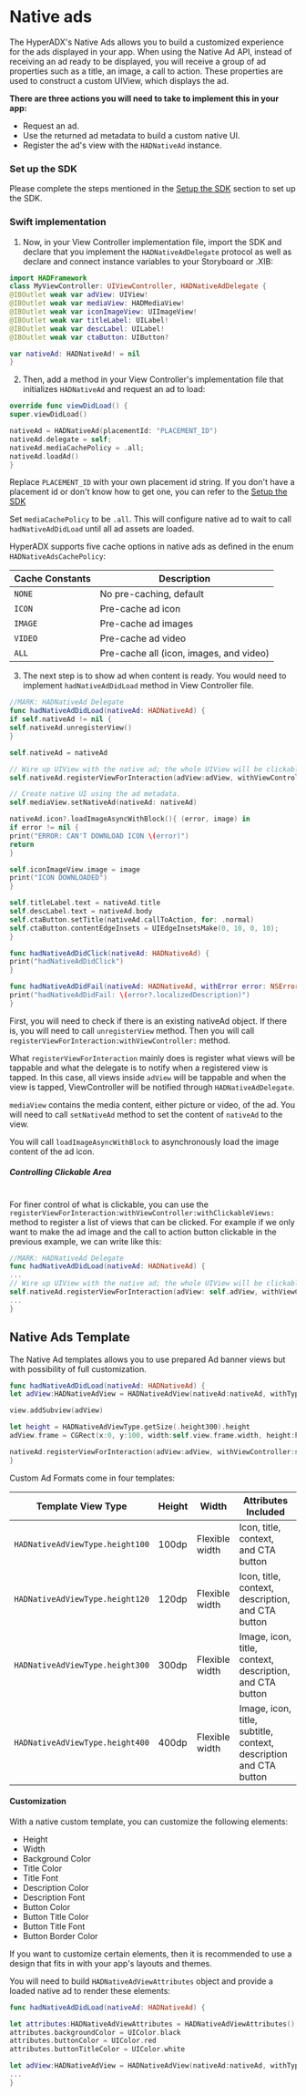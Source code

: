 # Native ads

The HyperADX's Native Ads allows you to build a customized experience for the ads displayed in your app. When using the Native Ad API, instead of receiving an ad ready to be displayed, you will receive a group of ad properties such as a title, an image, a call to action. These properties are used to construct a custom UIView, which displays the ad.

**There are three actions you will need to take to implement this in your app:**

* Request an ad.
* Use the returned ad metadata to build a custom native UI.
* Register the ad's view with the `HADNativeAd` instance.

### Set up the SDK

Please complete the steps mentioned in the [Setup the SDK](../README.md#getting-started) section to set up the SDK.

### Swift implementation

1. Now, in your View Controller implementation file, import the SDK and declare that you implement the `HADNativeAdDelegate` protocol as well as declare and connect instance variables to your Storyboard or .XIB:

```swift
import HADFramework
class MyViewController: UIViewController, HADNativeAdDelegate {
@IBOutlet weak var adView: UIView!
@IBOutlet weak var mediaView: HADMediaView!
@IBOutlet weak var iconImageView: UIImageView!
@IBOutlet weak var titleLabel: UILabel!
@IBOutlet weak var descLabel: UILabel!
@IBOutlet weak var ctaButton: UIButton?

var nativeAd: HADNativeAd! = nil
}
```

2. Then, add a method in your View Controller's implementation file that initializes `HADNativeAd` and request an ad to load:

```swift
override func viewDidLoad() {
super.viewDidLoad()

nativeAd = HADNativeAd(placementId: "PLACEMENT_ID")
nativeAd.delegate = self;
nativeAd.mediaCachePolicy = .all;
nativeAd.loadAd()
}
```

Replace `PLACEMENT_ID` with your own placement id string. If you don't have a placement id or don't know how to get one, you can refer to the [Setup the SDK](../README.md#set-up-the-sdk)

Set `mediaCachePolicy` to be `.all`. This will configure native ad to wait to call `hadNativeAdDidLoad` until all ad assets are loaded. 

HyperADX supports five cache options in native ads as defined in the enum `HADNativeAdsCachePolicy`:

Cache Constants | Description
--------- | -----------
`NONE` | No pre-caching, default
`ICON` | Pre-cache ad icon
`IMAGE` | Pre-cache ad images
`VIDEO` | Pre-cache ad video
`ALL` | Pre-cache all (icon, images, and video)


3. The next step is to show ad when content is ready. You would need to implement `hadNativeAdDidLoad` method in View Controller file.

```swift
//MARK: HADNativeAd Delegate
func hadNativeAdDidLoad(nativeAd: HADNativeAd) {
if self.nativeAd != nil {
self.nativeAd.unregisterView()
}

self.nativeAd = nativeAd

// Wire up UIView with the native ad; the whole UIView will be clickable.
self.nativeAd.registerViewForInteraction(adView:adView, withViewController:self)

// Create native UI using the ad metadata.
self.mediaView.setNativeAd(nativeAd: nativeAd)

nativeAd.icon?.loadImageAsyncWithBlock(){ (error, image) in
if error != nil {
print("ERROR: CAN'T DOWNLOAD ICON \(error)")
return
}

self.iconImageView.image = image
print("ICON DOWNLOADED")
}

self.titleLabel.text = nativeAd.title
self.descLabel.text = nativeAd.body
self.ctaButton.setTitle(nativeAd.callToAction, for: .normal)
self.ctaButton.contentEdgeInsets = UIEdgeInsetsMake(0, 10, 0, 10);
}

func hadNativeAdDidClick(nativeAd: HADNativeAd) {
print("hadNativeAdDidClick")
}

func hadNativeAdDidFail(nativeAd: HADNativeAd, withError error: NSError?) {
print("hadNativeAdDidFail: \(error?.localizedDescription)")
}

```

First, you will need to check if there is an existing nativeAd object. If there is, you will need to call `unregisterView` method. Then you will call  `registerViewForInteraction:withViewController:` method. 

What `registerViewForInteraction` mainly does is register what views will be tappable and what the delegate is to notify when a registered view is tapped. In this case, all views inside `adView` will be tappable and when the view is tapped, ViewController will be notified through `HADNativeAdDelegate`. 

`mediaView` contains the media content, either picture or video, of the ad. You will need to call `setNativeAd` method to set the content of `nativeAd` to the view. 

You will call `loadImageAsyncWithBlock` to asynchronously load the image content of the ad icon.

##### Controlling Clickable Area
#
For finer control of what is clickable, you can use the ` registerViewForInteraction:withViewController:withClickableViews:` method to register a list of views that can be clicked. For example if we only want to make the ad image and the call to action button clickable in the previous example, we can write like this:

```swift
//MARK: HADNativeAd Delegate
func hadNativeAdDidLoad(nativeAd: HADNativeAd) {
...
// Wire up UIView with the native ad; the whole UIView will be clickable.
self.nativeAd.registerViewForInteraction(adView: self.adView, withViewController: self, withClickableViews: [mediaView, ctaButton])
...
}
```

## Native Ads Template

The Native Ad templates allows you to use prepared Ad banner views but with possibility of full customization.

```swift
func hadNativeAdDidLoad(nativeAd: HADNativeAd) {
let adView:HADNativeAdView = HADNativeAdView(nativeAd:nativeAd, withType:.height300);

view.addSubview(adView)

let height = HADNativeAdViewType.getSize(.height300).height
adView.frame = CGRect(x:0, y:100, width:self.view.frame.width, height:height);

nativeAd.registerViewForInteraction(adView:adView, withViewController:self)
}
```

Custom Ad Formats come in four templates:

Template View Type | Height | Width	| Attributes Included
--------- | ----------- | ----------- | -----------
`HADNativeAdViewType.height100` | 100dp | Flexible width | Icon, title, context, and CTA button
`HADNativeAdViewType.height120` | 120dp | Flexible width | Icon, title, context, description, and CTA button
`HADNativeAdViewType.height300` | 300dp | Flexible width | Image, icon, title, context, description, and CTA button
`HADNativeAdViewType.height400` | 400dp | Flexible width | Image, icon, title, subtitle, context, description and CTA button

#### Customization

With a native custom template, you can customize the following elements:

- Height
- Width
- Background Color
- Title Color
- Title Font
- Description Color
- Description Font
- Button Color
- Button Title Color
- Button Title Font
- Button Border Color

If you want to customize certain elements, then it is recommended to use a design that fits in with your app's layouts and themes.

You will need to build `HADNativeAdViewAttributes` object and provide a loaded native ad to render these elements:


```swift
func hadNativeAdDidLoad(nativeAd: HADNativeAd) {

let attributes:HADNativeAdViewAttributes = HADNativeAdViewAttributes();
attributes.backgroundColor = UIColor.black
attributes.buttonColor = UIColor.red
attributes.buttonTitleColor = UIColor.white

let adView:HADNativeAdView = HADNativeAdView(nativeAd:nativeAd, withType:.height300, withAttributes:attributes);
...
}
```


